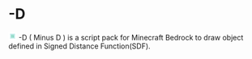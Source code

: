 # -D
![icon](pack_icon.png)
-D ( Minus D ) is a script pack for Minecraft Bedrock to draw object defined in Signed Distance Function(SDF).

